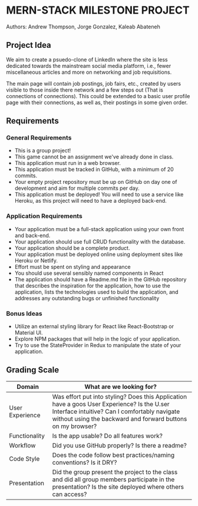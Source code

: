 # MERN-STACK MILESTONE PROJECT
Authors: Andrew Thompson, Jorge Gonzalez, Kaleab Abateneh

## Project Idea

We aim to create a psuedo-clone of LinkedIn where the site is less dedicated towards the mainstream social media platform, i.e., fewer miscellaneous articles and more on networking and job requisitions. 

The main page will contain job postings, job fairs, etc., created by users visible to those inside there network and a few steps out (That is connections of connections). This could be extended to a basic user profile page with their connections, as well as, their postings in some given order. 




## Requirements

### General Requirements
- This is a group project!
- This game cannot be an assignment we've already done in class.
- This application must run in a web browser.
- This application must be tracked in GitHub, with a minimum of 20 commits.
- Your empty project repository must be up on GitHub on day one of development and aim for multiple commits per day.
- This application must be deployed! You will need to use a service like Heroku, as this project will need to have a deployed back-end.

### Application Requirements
- Your application must be a full-stack application using your own front and back-end.
- Your application should use full CRUD functionality with the database.
- Your application should be a complete product.
- Your application must be deployed online using deployment sites like Heroku or Netlify.
- Effort must be spent on styling and appearance
- You should use several sensibly named components in React
- The application should have a Readme.md file in the GitHub repository that describes the inspiration for the application, how to use the application, lists the technologies used to build the application, and addresses any outstanding bugs or unfinished functionality

### Bonus Ideas
- Utilize an external styling library for React like React-Bootstrap or Material UI.
- Explore NPM packages that will help in the logic of your application.
- Try to use the StateProvider in Redux to manipulate the state of your application.

## Grading Scale
| Domain | What are we looking for? |
| --- | --- |
| User Experience | Was effort put into styling? Does this Application have a goos User Experience? Is the U.ser Interface intuitive? Can I comfortably navigate without using the backward and forward buttons on my browser?|
| Functionality | Is the app usable? Do all features work? |
| Workflow | Did you use GitHub properly? Is there a readme? |
| Code Style | Does the code follow best practices/naming conventions? Is it DRY? |
| Presentation | Did the group present the project to the class and did all group members participate in the presentation? Is the site deployed where others can access? |
